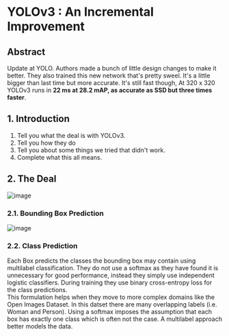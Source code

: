 # YOLOv3 : An Incremental Improvement

## Abstract

Update at YOLO. Authors made a bunch of little design changes to make it better. They also trained this new network that's pretty sweel. It's a little bigger than last time but more accurate.
It's still fast though, At 320 x 320 YOLOv3 runs in **22 ms at 28.2 mAP, as accurate as SSD but three times faster**.

## 1. Introduction

1. Tell you what the deal is with YOLOv3.
2. Tell you how they do
3. Tell you about some things we tried that didn't work.
4. Complete what this all means.

## 2. The Deal

![image](https://user-images.githubusercontent.com/67318280/135716142-90fe4cfc-abcc-426e-a841-9a1397742a5c.png)

### 2.1. Bounding Box Prediction

![image](https://user-images.githubusercontent.com/67318280/135716180-ba1a1360-806e-471b-ad79-e5ffaf434209.png)

### 2.2. Class Prediction

Each Box predicts the classes the bounding box may contain using multilabel classification. They do not use a softmax as they have found it is unnecessary for good performance, instead they simply use independent logistic classifiers.
During training they use binary cross-entropy loss for the class predictions.<br>
This formulation helps when they move to more complex domains like the Open Images Dataset.
In this datset there are many overlapping labels (i.e. Woman and Person).
Using a softmax imposes the assumption that each box has exactly one class which is often not the case. A multilabel approach better models the data.

